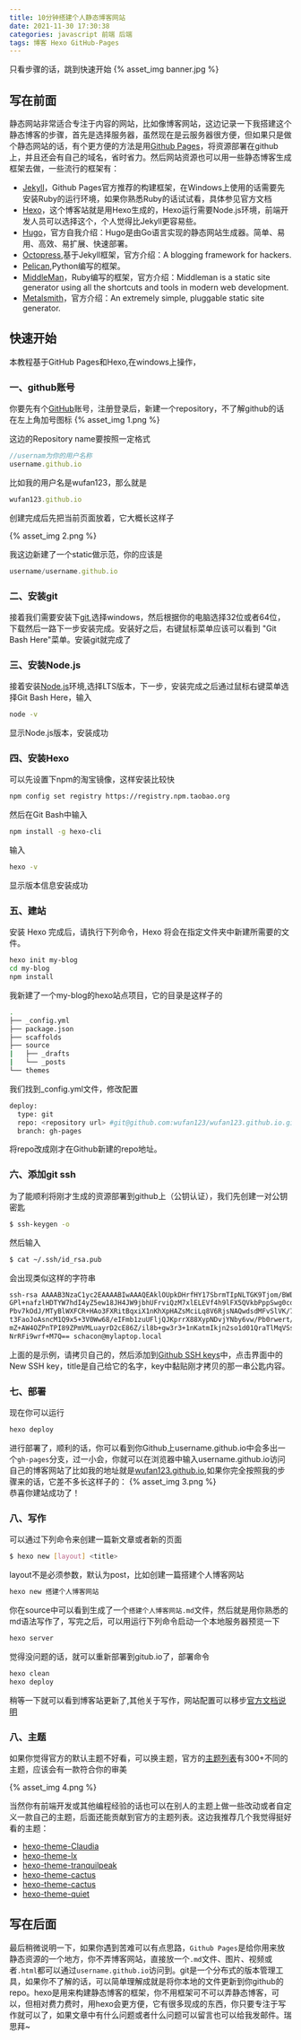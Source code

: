 ```yaml
---
title: 10分钟搭建个人静态博客网站
date: 2021-11-30 17:30:38
categories: javascript 前端 后端
tags: 博客 Hexo GitHub-Pages
---
```

  只看步骤的话，跳到快速开始
{% asset_img banner.jpg %}


## 写在前面

静态网站非常适合专注于内容的网站，比如像博客网站，这边记录一下我搭建这个静态博客的步骤，首先是选择服务器，虽然现在是云服务器很方便，但如果只是做个静态网站的话，有个更方便的方法是用[Github Pages](https://pages.github.com/)，将资源部署在github上，并且还会有自己的域名，省时省力。<!-- more -->然后网站资源也可以用一些静态博客生成框架去做，一些流行的框架有：
- [Jekyll](http://jekyllrb.com/)，Github Pages官方推荐的构建框架，在Windows上使用的话需要先安装Ruby的运行环境，如果你熟悉Ruby的话试试看，具体参见官方文档
- [Hexo](https://hexo.io/zh-cn/)，这个博客站就是用Hexo生成的，Hexo运行需要Node.js环境，前端开发人员可以选择这个，个人觉得比Jekyll更容易些。
- [Hugo](https://www.gohugo.org/)，官方自我介绍：Hugo是由Go语言实现的静态网站生成器。简单、易用、高效、易扩展、快速部署。
- [Octopress](http://octopress.org/),基于Jekyll框架，官方介绍：A blogging framework for hackers.
- [Pelican](https://docs.getpelican.com/en/latest/index.html),Python编写的框架。
- [MiddleMan](https://middlemanapp.com/)，Ruby编写的框架，官方介绍：Middleman is a static site generator using all the shortcuts and tools in modern web development.
- [Metalsmith](https://www.metalsmith.io/)，官方介绍：An extremely simple, pluggable static site generator.

## 快速开始
本教程基于GitHub Pages和Hexo,在windows上操作，
### 一、github账号
你要先有个[GitHub](https://github.com/账号)账号，注册登录后，新建一个repository，不了解github的话在左上角加号图标
{% asset_img 1.png %}
<br> 

这边的Repository name要按照一定格式

``` js
//usernam为你的用户名称
username.github.io 
```

比如我的用户名是wufan123，那么就是

``` JavaScript
wufan123.github.io
```

创建完成后先把当前页面放着，它大概长这样子

{% asset_img 2.png %}
<br>

我这边新建了一个static做示范，你的应该是
``` js
username/username.github.io
```

### 二、安装git
接着我们需要安装下[git](https://git-scm.com/downloads),选择windows，然后根据你的电脑选择32位或者64位，下载然后一路下一步安装完成。安装好之后，右键鼠标菜单应该可以看到
"Git Bash Here"菜单。安装git就完成了
### 三、安装Node.js
接着安装[Node.js](https://nodejs.org/en/)环境,选择LTS版本，下一步，安装完成之后通过鼠标右键菜单选择Git Bash Here，输入
``` bash
node -v 
```
显示Node.js版本，安装成功
### 四、安装Hexo

可以先设置下npm的淘宝镜像，这样安装比较快
```  bash
npm config set registry https://registry.npm.taobao.org
```
然后在Git Bash中输入
``` bash
npm install -g hexo-cli 
``` 
输入
``` bash
hexo -v
```
显示版本信息安装成功
### 五、建站
安装 Hexo 完成后，请执行下列命令，Hexo 将会在指定文件夹中新建所需要的文件。
``` bash
hexo init my-blog
cd my-blog
npm install
```
我新建了一个my-blog的hexo站点项目，它的目录是这样子的
``` bash
.
├── _config.yml
├── package.json
├── scaffolds
├── source
|   ├── _drafts
|   └── _posts
└── themes
```
我们找到_config.yml文件，修改配置
``` bash
deploy:
  type: git
  repo: <repository url> #git@github.com:wufan123/wufan123.github.io.git
  branch: gh-pages
```
将repo改成刚才在Github新建的repo地址。

### 六、添加git ssh
为了能顺利将刚才生成的资源部署到github上（公钥认证），我们先创建一对公钥密匙
``` bash
$ ssh-keygen -o
```
然后输入
``` bash
$ cat ~/.ssh/id_rsa.pub
```
会出现类似这样的字符串
``` bash
ssh-rsa AAAAB3NzaC1yc2EAAAABIwAAAQEAklOUpkDHrfHY17SbrmTIpNLTGK9Tjom/BWDSU
GPl+nafzlHDTYW7hdI4yZ5ew18JH4JW9jbhUFrviQzM7xlELEVf4h9lFX5QVkbPppSwg0cda3
Pbv7kOdJ/MTyBlWXFCR+HAo3FXRitBqxiX1nKhXpHAZsMciLq8V6RjsNAQwdsdMFvSlVK/7XA
t3FaoJoAsncM1Q9x5+3V0Ww68/eIFmb1zuUFljQJKprrX88XypNDvjYNby6vw/Pb0rwert/En
mZ+AW4OZPnTPI89ZPmVMLuayrD2cE86Z/il8b+gw3r3+1nKatmIkjn2so1d01QraTlMqVSsbx
NrRFi9wrf+M7Q== schacon@mylaptop.local
```
上面的是示例，请拷贝自己的，然后添加到[Github SSH keys](https://github.com/settings/keys)中，点击界面中的New SSH key，title是自己给它的名字，key中黏贴刚才拷贝的那一串公匙内容。

### 七、部署
现在你可以运行
``` bash
hexo deploy
```
进行部署了，顺利的话，你可以看到你Github上username.github.io中会多出一个`gh-pages`分支，过一小会，你就可以在浏览器中输入username.github.io访问自己的博客网站了比如我的地址就是[wufan123.github.io](https://wufan123.github.io/),如果你完全按照我的步骤来的话，它差不多长这样子的：
{% asset_img 3.png %}
<br>
恭喜你建站成功了！

### 八、写作
可以通过下列命令来创建一篇新文章或者新的页面
``` bash
$ hexo new [layout] <title>
```
layout不是必须参数，默认为post，比如创建一篇搭建个人博客网站
``` bash
hexo new 搭建个人博客网站
```
你在source中可以看到生成了一个`搭建个人博客网站.md`文件，然后就是用你熟悉的md语法写作了，写完之后，可以用运行下列命令启动一个本地服务器预览一下
``` bash
hexo server
```
觉得没问题的话，就可以重新部署到gitub.io了，部署命令
``` bash
hexo clean 
hexo deploy
```
稍等一下就可以看到博客站更新了,其他关于写作，网站配置可以移步[官方文档说明](https://hexo.io/zh-cn/docs)

### 八、主题
如果你觉得官方的默认主题不好看，可以换主题，官方的[主题列表](https://hexo.io/themes/)有300+不同的主题，应该会有一款符合你的审美

{% asset_img 4.png %}
<br>

当然你有前端开发或其他编程经验的话也可以在别人的主题上做一些改动或者自定义一款自己的主题，后面还能贡献到官方的主题列表。这边我推荐几个我觉得挺好看的主题：
- [hexo-theme-Claudia](https://github.com/Haojen/hexo-theme-Claudia)
- [hexo-theme-lx](https://github.com/blleng/hexo-theme-lx)
- [hexo-theme-tranquilpeak](https://github.com/blleng/hexo-theme-lx)
- [hexo-theme-cactus](https://github.com/probberechts/hexo-theme-cactus)
- [hexo-theme-cactus](https://github.com/probberechts/hexo-theme-cactus)
- [hexo-theme-quiet](https://github.com/79E/hexo-theme-quiet)

## 写在后面
最后稍微说明一下，如果你遇到苦难可以有点思路，`Github Pages`是给你用来放静态资源的一个地方，你不弄博客网站，直接放一个`.md`文件、图片、视频或者`.html`都可以通过`username.github.io`访问到。git是一个分布式的版本管理工具，如果你不了解的话，可以简单理解成就是将你本地的文件更新到你github的repo。hexo是用来构建静态博客的框架，你不用框架可不可以弄静态博客，可以，但相对费力费时，用hexo会更方便，它有很多现成的东西，你只要专注于写作就可以了，如果文章中有什么问题或者什么问题可以留言也可以给我发邮件。瑞思拜~















 